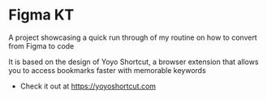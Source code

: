 # Figma KT

A project showcasing a quick run through of my routine on how to convert from Figma to code

It is based on the design of Yoyo Shortcut, a browser extension that allows you to access bookmarks faster with memorable keywords

- Check it out at https://yoyoshortcut.com
